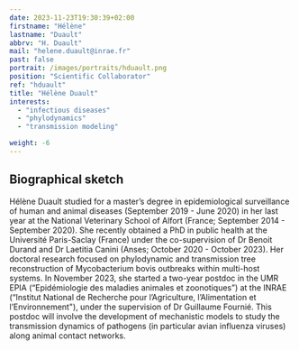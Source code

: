 ```yaml
---
date: 2023-11-23T19:30:39+02:00
firstname: "Hélène"
lastname: "Duault"
abbrv: "H. Duault"
mail: "helene.duault@inrae.fr"
past: false
portrait: /images/portraits/hduault.png
position: "Scientific Collaborator"
ref: "hduault"
title: "Hélène Duault"
interests:
  - "infectious diseases"
  - "phylodynamics"
  - "transmission modeling"

weight: -6
---
```


## Biographical sketch

Hélène Duault studied for a master’s degree in epidemiological surveillance of human and animal diseases (September 2019 - June 2020) in her last year at the National Veterinary School of Alfort (France; September 2014 - September 2020). She recently obtained a PhD in public health at the Université Paris-Saclay (France) under the co-supervision of Dr Benoit Durand and Dr Laetitia Canini (Anses; October 2020 - October 2023). Her doctoral research focused on phylodynamic and transmission tree reconstruction of Mycobacterium bovis outbreaks within multi-host systems. In November 2023, she started a two-year postdoc in the UMR EPIA (“Epidémiologie des maladies animales et zoonotiques”) at the INRAE (“Institut National de Recherche pour l’Agriculture, l’Alimentation et l’Environnement"), under the supervision of Dr Guillaume Fournié. This postdoc will involve the development of mechanistic models to study the transmission dynamics of pathogens (in particular avian influenza viruses) along animal contact networks.
